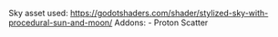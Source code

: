 Sky asset used: https://godotshaders.com/shader/stylized-sky-with-procedural-sun-and-moon/
Addons:
	- Proton Scatter
